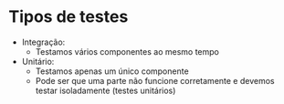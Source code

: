 # Tipos de testes

- Integração:
  - Testamos vários componentes ao mesmo tempo
- Unitário:
  - Testamos apenas um único componente
  - Pode ser que uma parte não funcione corretamente e devemos testar isoladamente (testes unitários)